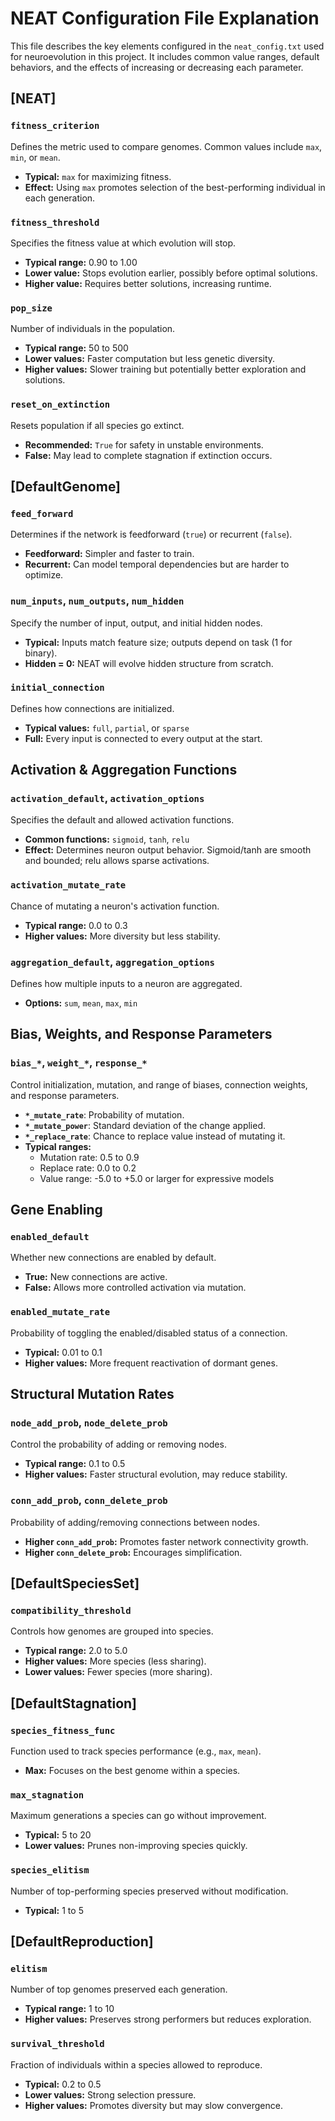 # NEAT Configuration File Explanation

This file describes the key elements configured in the `neat_config.txt` used for neuroevolution in this project. It includes common value ranges, default behaviors, and the effects of increasing or decreasing each parameter.


## [NEAT]

### `fitness_criterion`
Defines the metric used to compare genomes. Common values include `max`, `min`, or `mean`.
- **Typical:** `max` for maximizing fitness.
- **Effect:** Using `max` promotes selection of the best-performing individual in each generation.

### `fitness_threshold`
Specifies the fitness value at which evolution will stop.
- **Typical range:** 0.90 to 1.00
- **Lower value:** Stops evolution earlier, possibly before optimal solutions.
- **Higher value:** Requires better solutions, increasing runtime.

### `pop_size`
Number of individuals in the population.
- **Typical range:** 50 to 500
- **Lower values:** Faster computation but less genetic diversity.
- **Higher values:** Slower training but potentially better exploration and solutions.

### `reset_on_extinction`
Resets population if all species go extinct.
- **Recommended:** `True` for safety in unstable environments.
- **False:** May lead to complete stagnation if extinction occurs.


## [DefaultGenome]

### `feed_forward`
Determines if the network is feedforward (`true`) or recurrent (`false`).
- **Feedforward:** Simpler and faster to train.
- **Recurrent:** Can model temporal dependencies but are harder to optimize.

### `num_inputs`, `num_outputs`, `num_hidden`
Specify the number of input, output, and initial hidden nodes.
- **Typical:** Inputs match feature size; outputs depend on task (1 for binary).
- **Hidden = 0:** NEAT will evolve hidden structure from scratch.

### `initial_connection`
Defines how connections are initialized.
- **Typical values:** `full`, `partial`, or `sparse`
- **Full:** Every input is connected to every output at the start.


## Activation & Aggregation Functions

### `activation_default`, `activation_options`
Specifies the default and allowed activation functions.
- **Common functions:** `sigmoid`, `tanh`, `relu`
- **Effect:** Determines neuron output behavior. Sigmoid/tanh are smooth and bounded; relu allows sparse activations.

### `activation_mutate_rate`
Chance of mutating a neuron's activation function.
- **Typical range:** 0.0 to 0.3
- **Higher values:** More diversity but less stability.

### `aggregation_default`, `aggregation_options`
Defines how multiple inputs to a neuron are aggregated.
- **Options:** `sum`, `mean`, `max`, `min`


## Bias, Weights, and Response Parameters

### `bias_*`, `weight_*`, `response_*`
Control initialization, mutation, and range of biases, connection weights, and response parameters.
- **`*_mutate_rate`**: Probability of mutation.
- **`*_mutate_power`**: Standard deviation of the change applied.
- **`*_replace_rate`**: Chance to replace value instead of mutating it.
- **Typical ranges:**
  - Mutation rate: 0.5 to 0.9
  - Replace rate: 0.0 to 0.2
  - Value range: -5.0 to +5.0 or larger for expressive models


## Gene Enabling

### `enabled_default`
Whether new connections are enabled by default.
- **True:** New connections are active.
- **False:** Allows more controlled activation via mutation.

### `enabled_mutate_rate`
Probability of toggling the enabled/disabled status of a connection.
- **Typical:** 0.01 to 0.1
- **Higher values:** More frequent reactivation of dormant genes.



## Structural Mutation Rates

### `node_add_prob`, `node_delete_prob`
Control the probability of adding or removing nodes.
- **Typical range:** 0.1 to 0.5
- **Higher values:** Faster structural evolution, may reduce stability.

### `conn_add_prob`, `conn_delete_prob`
Probability of adding/removing connections between nodes.
- **Higher `conn_add_prob`:** Promotes faster network connectivity growth.
- **Higher `conn_delete_prob`:** Encourages simplification.


## [DefaultSpeciesSet]

### `compatibility_threshold`
Controls how genomes are grouped into species.
- **Typical range:** 2.0 to 5.0
- **Higher values:** More species (less sharing).
- **Lower values:** Fewer species (more sharing).


## [DefaultStagnation]

### `species_fitness_func`
Function used to track species performance (e.g., `max`, `mean`).
- **Max:** Focuses on the best genome within a species.

### `max_stagnation`
Maximum generations a species can go without improvement.
- **Typical:** 5 to 20
- **Lower values:** Prunes non-improving species quickly.

### `species_elitism`
Number of top-performing species preserved without modification.
- **Typical:** 1 to 5


## [DefaultReproduction]

### `elitism`
Number of top genomes preserved each generation.
- **Typical range:** 1 to 10
- **Higher values:** Preserves strong performers but reduces exploration.

### `survival_threshold`
Fraction of individuals within a species allowed to reproduce.
- **Typical:** 0.2 to 0.5
- **Lower values:** Strong selection pressure.
- **Higher values:** Promotes diversity but may slow convergence.
